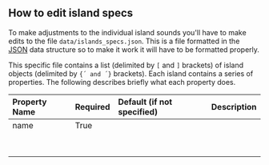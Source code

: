 ## How to edit island specs

To make adjustments to the individual island sounds you'll have to make edits to the file `data/islands_specs.json`. This is a file formatted in the [JSON](http://json.org/) data structure so to make it work it will have to be formatted properly.

This specific file contains a list (delimited by `[` and `]` brackets) of island objects (delimited by `{´ and ´}` brackets). Each island contains a series of properties. The following describes briefly what each property does.

| Property Name | Required | Default (if not specified) | Description |
| :------------ | :------- | :------------------------- | :---------- |
| name          | True |                  |             |
|               |                            |             |
|               |                            |             |
|               |                            |             |
|               |                            |             |
|               |                            |             |
|               |                            |             |
|               |                            |             |
|               |                            |             |
